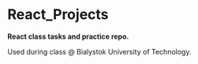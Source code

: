 # React_Projects
**React class tasks and practice repo.**

Used during class @ Bialystok University of Technology.
